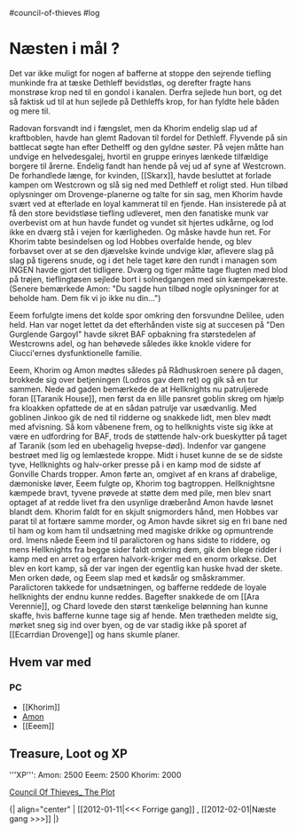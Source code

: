 #council-of-thieves #log

# Næsten i mål ?  
Det var ikke muligt for nogen af bafferne at stoppe den sejrende tiefling munkinde fra at tæske Dethleff bevidstløs, og derefter fragte hans monstrøse krop ned til en gondol i kanalen. Derfra sejlede hun bort, og det så faktisk ud til at hun sejlede på Dethleffs krop, for han fyldte hele båden og mere til.
Radovan forsvandt ind i fængslet, men da Khorim endelig slap ud af kraftboblen, havde han glemt Radovan til fordel for Dethleff. Flyvende på sin battlecat søgte han efter Dethelff og den gyldne søster. På vejen måtte han undvige en helvedesgalej, hvortil en gruppe erinyes lænkede tilfældige borgere til årerne. Endelig fandt han hende på vej ud af syne af Westcrown. De forhandlede længe, for kvinden, [[Skarx]], havde besluttet at forlade kampen om Westcrown og slå sig ned med Dethleff et roligt sted. Hun tilbød oplysninger om Drovenge-planerne og talte for sin sag, men Khorim havde svært ved at efterlade en loyal kammerat til en fjende. Han insisterede på at få den store bevidstløse tiefling udleveret, men den fanatiske munk var overbevist om at hun havde fundet og vundet sit hjertes udkårne, og lod ikke en dværg stå i vejen for kærligheden. Og måske havde hun ret. For Khorim tabte besindelsen og lod Hobbes overfalde hende, og blev forbavset over at se den djævelske kvinde undvige klør, aflevere slag på slag på tigerens snude, og i det hele taget køre den rundt i managen som INGEN havde gjort det tidligere. Dværg og tiger måtte tage flugten med blod på trøjen, tieflingtøsen sejlede bort i solnedgangen med sin kæmpekæreste. (Senere bemærkede Amon: "Du sagde hun tilbød nogle oplysninger for at beholde ham. Dem fik vi jo ikke nu din...")
Eeem forfulgte imens det kolde spor omkring den forsvundne Delilee, uden held. Han var noget lettet da det efterhånden viste sig at succesen på "Den Gurglende Gargoyl" havde sikret BAF opbakning fra størstedelen af Westcrowns adel, og han behøvede således ikke knokle videre for Ciucci'ernes dysfunktionelle familie.
Eeem, Khorim og Amon mødtes således på Rådhuskroen senere på dagen, brokkede sig over betjeningen (Lodros gav dem ret) og gik så en tur sammen. Nede ad gaden bemærkede de at Hellknights nu patruljerede foran [[Taranik House]], men først da en lille pansret goblin skreg om hjælp fra kloakken opfattede de at en sådan patrulje var usædvanlig. Med goblinen Jinkoo gik de ned til ridderne og snakkede lidt, men blev mødt med afvisning. Så kom våbenene frem, og to hellknights viste sig ikke at være en udfordring for BAF, trods de støttende halv-ork bueskytter på taget af Taranik (som led en ubehagelig hvepse-død). Indenfor var gangene bestrøet med lig og lemlæstede kroppe. Midt i huset kunne de se de sidste tyve, Hellknights og halv-orker presse på i en kamp mod de sidste af Gonville Chards tropper. Amon førte an, omgivet af en krans af drabelige, dæmoniske løver, Eeem fulgte op, Khorim tog bagtroppen. Hellknightsne kæmpede bravt, tyvene prøvede at støtte dem med pile, men blev snart optaget af at redde livet fra den usynlige dræberånd Amon havde løsnet blandt dem. Khorim faldt for en skjult snigmorders hånd, men Hobbes var parat til at fortære samme morder, og Amon havde sikret sig en fri bane ned til ham og kom ham til undsætning med magiske drikke og opmuntrende ord.
Imens nåede Eeem ind til paralictoren og hans sidste to riddere, og mens Hellknights fra begge sider faldt omkring dem, gik den blege ridder i kamp med en arret og erfaren halvork-kriger med en enorm orkøkse. Det blev en kort kamp, så der var ingen der egentlig kan huske hvad der skete. Men orken døde, og Eeem slap med et kødsår og småskrammer. Paralictoren takkede for undsætningen, og bafferne reddede de loyale hellknights der endnu kunne reddes. Bagefter snakkede de om [[Ara Verennie]], og Chard lovede den størst tænkelige belønning han kunne skaffe, hvis bafferne kunne tage sig af hende. Men trætheden meldte sig, mørket sneg sig ind over byen, og de var stadig ikke på sporet af [[Ecarrdian Drovenge]] og hans skumle planer.
## Hvem var med 
### PC 
* [[Khorim]]
* [Amon](Amon%20Dan%20Lucif.md)
* [[Eeem]]
## Treasure, Loot og XP 
'''XP''': Amon: 2500 Eeem: 2500 Khorim: 2000
[Council Of Thieves_ The Plot](Council%20Of%20Thieves_%20The%20Plot.md)
{| align="center"
| [[2012-01-11|<<< Forrige gang]] , [[2012-02-01|Næste gang >>>]]
|}
